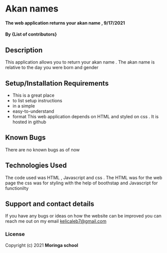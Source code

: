# Akan names 
#### The web application returns your akan name , 9/17/2021
#### By **{List of contributors}**
## Description
This application allows you to return your akan name . The akan name is relative to the day you were born and gender 
## Setup/Installation Requirements
* This is a great place
* to list setup instructions
* in a simple
* easy-to-understand
* format
This web application depends on HTML and styled on css . It is hosted in github 
## Known Bugs
There are no known bugs as of now 
## Technologies Used
The code used was HTML , Javascript and css . The HTML was for the web page the css was for styling with the help of boothstap and Javascript for functionilty 
## Support and contact details
If you have any bugs or ideas on how the website can be improved you can reach me out on my email kelicaleb7@gmail.com 
### License

Copyright (c) 2021 **Moringa school**
  